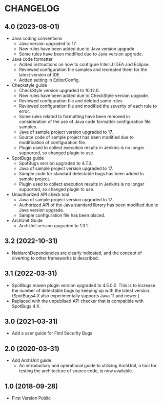# CHANGELOG

## 4.0 (2023-08-01)

- Java coding conventions
  - Java version upgraded to 17.
  - New rules have been added due to Java version upgrade.
  - Some rules have been modified due to Java version upgrade.
- Java code formatter
  - Added instructions on how to configure IntelliJ IDEA and Eclipse.
  - Reviewed configuration file samples and recreated them for the latest version of IDE.
  - Added setting in EditorConfig.
- Checkstyle guide
  - CheckStyle version upgraded to 10.12.0.
  - New rules have been added due to CheckStyle version upgrade.
  - Reviewed configuration file and deleted some rules.
  - Reviewed configuration file and modified the severity of each rule to error.
  - Some rules related to formatting have been removed in consideration of the use of Java code formatter configuration file samples.
  - Java of sample project version upgraded to 17.
  - Source code of sample project has been modified due to modification of configuration file.
  - Plugin used to collect execution results in Jenkins is no longer supported, so changed plugin to use.
- SpotBugs guide
  - SpotBugs version upgraded to 4.7.3.
  - Java of sample project version upgraded to 17.
  - Sample code for standard detectable bugs has been added to sample project.
  - Plugin used to collect execution results in Jenkins is no longer supported, so changed plugin to use.
- Unauthorized API check tool
  - Java of sample project version upgraded to 17.
  - Authorized API of the Java standard library has been modified due to Java version upgrade.
  - Sample configuration file has been placed.
- ArchUnit Guide
  - ArchUnit version upgraded to 1.0.1.

## 3.2 (2022-10-31)

- NablarchDependencies are clearly indicated, and the concept of diverting to other frameworks is described.

## 3.1 (2022-03-31)

- SpotBugs maven plugin version upgraded to 4.5.0.0.
  This is to increase the number of detectable bugs by keeping up with the latest version.
  (SpotBugs4.X also experimentally supports Java 11 and newer.)
- Replaced with the unpublised API checker that is compatible with SpotBugs 4.X.

## 3.0 (2021-03-31)

- Add a user guide for Find Security Bugs
 
## 2.0 (2020-03-31)

- Add ArchUnit guide
  - An introductory and operational guide to utilizing ArchUnit, a tool for testing the architecture of source code, is now available.

## 1.0 (2018-09-28)

- First Version Public

